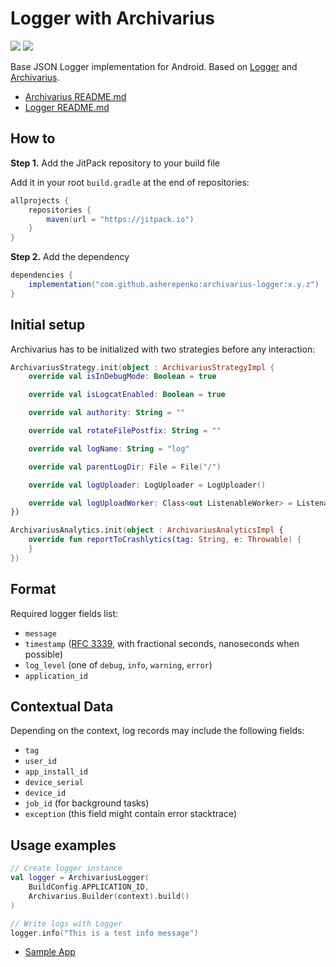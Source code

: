 # Logger with Archivarius

[![](https://jitci.com/gh/asherepenko/archivarius-logger/svg)](https://jitci.com/gh/asherepenko/archivarius-logger)
[![](https://jitpack.io/v/asherepenko/archivarius-logger.svg)](https://jitpack.io/#asherepenko/archivarius-logger) 

Base JSON Logger implementation for Android. Based on [Logger](https://github.com/asherepenko/android-logger) and [Archivarius](https://github.com/asherepenko/android-archivarius).

- [Archivarius README.md](https://github.com/asherepenko/android-archivarius/blob/master/README.md)
- [Logger README.md](https://github.com/asherepenko/android-logger/blob/master/README.md)

## How to

**Step 1.** Add the JitPack repository to your build file

Add it in your root `build.gradle` at the end of repositories:

```groovy
allprojects {
    repositories {
        maven(url = "https://jitpack.io")
    }
}
```

**Step 2.** Add the dependency

```groovy
dependencies {
    implementation("com.github.asherepenko:archivarius-logger:x.y.z")
}
```

## Initial setup

Archivarius has to be initialized with two strategies before any interaction:

```kotlin
ArchivariusStrategy.init(object : ArchivariusStrategyImpl {
    override val isInDebugMode: Boolean = true

    override val isLogcatEnabled: Boolean = true

    override val authority: String = ""

    override val rotateFilePostfix: String = ""

    override val logName: String = "log"

    override val parentLogDir: File = File("/")

    override val logUploader: LogUploader = LogUploader()

    override val logUploadWorker: Class<out ListenableWorker> = ListenableWorker::class.java
})

ArchivariusAnalytics.init(object : ArchivariusAnalyticsImpl {
    override fun reportToCrashlytics(tag: String, e: Throwable) {
    }
})
```

## Format

Required logger fields list:
- `message`
- `timestamp` ([RFC 3339](https://tools.ietf.org/html/rfc3339), with fractional seconds, nanoseconds when possible)
- `log_level` (one of `debug`, `info`, `warning`, `error`)
- `application_id`

## Contextual Data

Depending on the context, log records may include the following fields:
- `tag`
- `user_id`
- `app_install_id`
- `device_serial`
- `device_id`
- `job_id` (for background tasks)
- `exception` (this field might contain error stacktrace)

## Usage examples

```kotlin
// Create logger instance
val logger = ArchivariusLogger(
    BuildConfig.APPLICATION_ID,
    Archivarius.Builder(context).build()
)

// Write logs with Logger
logger.info("This is a test info message")
```

- [Sample App](https://github.com/asherepenko/s3-json-logger)
